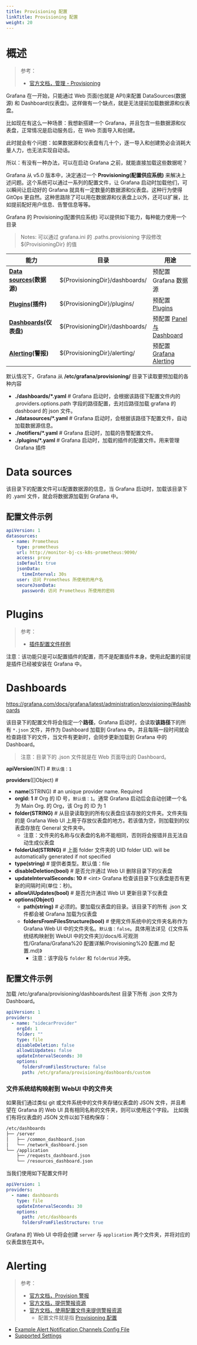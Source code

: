 ```yaml
---
title: Provisioning 配置
linkTitle: Provisioning 配置
weight: 20
---
```

 
# 概述

> 参考：
>
> - [官方文档，管理 -  Provisioning](https://grafana.com/docs/grafana/latest/administration/provisioning/)

Grafana 在一开始，只能通过 Web 页面(也就是 API)来配置 DataSources(数据源) 和 Dashboard(仪表盘)。这样做有一个缺点，就是无法提前加载数据源和仪表盘。

比如现在有这么一种场景：我想新搭建一个 Grafana，并且包含一些数据源和仪表盘，正常情况是启动服务后，在 Web 页面导入和创建。

此时就会有个问题：如果数据源和仪表盘有几十个，逐一导入和创建势必会消耗大量人力，也无法实现自动话。

所以：有没有一种办法，可以在启动 Grafana 之前，就能直接加载这些数据呢？

Grafana 从 v5.0 版本中，决定通过一个 **Provisioning(配置供应系统)** 来解决上述问题。这个系统可以通过一系列的配置文件，让 Grafana 启动时加载他们，可以瞬间让启动好的 Grafana 就具有一定数量的数据源和仪表盘。这种行为使得 GitOps 更自然。这种思路除了可以用在数据源和仪表盘上以外，还可以扩展，比如提前配好用户信息、告警信息等等。

Grafana 的 Provisioning(配置供应系统) 可以提供如下能力，每种能力使用一个目录

> Notes: 可以通过 grafana.ini 的 .paths.provisioning 字段修改 ${ProvisioningDir} 的值

| 能力                                       | 目录                             | 用途                                                                                          |
| ---------------------------------------- | ------------------------------ | ------------------------------------------------------------------------------------------- |
| **[Data sources](#Data%20sources)(数据源)** | ${ProvisioningDir}/dashboards/ | 预配置 Grafana 数据源                                                                             |
| **[Plugins](#Plugins)(插件)**              | ${ProvisioningDir}/plugins/    | 预配置 [Plugins](docs/6.可观测性/Grafana/Plugins.md)                                               |
| **[Dashboards](#Dashboards)(仪表盘)**       | ${ProvisioningDir}/dashboards/ | 预配置 [Panel 与 Dashboard](docs/6.可观测性/Grafana/Panel%20与%20Dashboard/Panel%20与%20Dashboard.md) |
| **[Alerting](#Alerting)(警报)**            | ${ProvisioningDir}/alerting/   | 预配置 [Grafana Alerting](docs/6.可观测性/Grafana/Grafana%20Alerting.md)                           |

默认情况下，Grafana 从 **/etc/grafana/provisioning/** 目录下读取要预加载的各种内容

- **./dashboards/\*.yaml** # Grafana 启动时，会根据该路径下配置文件内的 .providers.options.path 字段的路径配置，去对应路径加载 grafana 的 dashboard 的 json 文件。
- **./datasources/\*.yaml** # Grafana 启动时，会根据该路径下配置文件，自动加载数据源信息。
- **./notifiers/\*.yaml** # Grafana 启动时，加载的告警配置文件。
- **./plugins/\*.yaml** # Grafana 启动时，加载的插件的配置文件。用来管理 Grafana 插件

# Data sources

该目录下的配置文件可以配置数据源的信息，当 Grafana 启动时，加载该目录下的 .yaml 文件，就会将数据源加载到 Grafana 中。

## 配置文件示例

```yaml
apiVersion: 1
datasources:
  - name: Prometheus
    type: prometheus
    url: http://monitor-bj-cs-k8s-prometheus:9090/
    access: proxy
    isDefault: true
    jsonData:
      timeInterval: 30s
    user: 访问 Prometheus 所使用的用户名
    secureJsonData:
      password: 访问 Prometheus 所使用的密码
```

# Plugins

> 参考：
>
> - [插件配置文件样例](https://grafana.com/docs/grafana/latest/administration/provisioning/#example-plugin-configuration-file)

注意：该功能只是可以配置插件的配置，而不是配置插件本身。使用此配置的前提是插件已经被安装在 Grafana 中。

# Dashboards

https://grafana.com/docs/grafana/latest/administration/provisioning/#dashboards

该目录下的配置文件将会指定一个**路径**，Grafana 启动时，会读取**该路径**下的所有 `*.json` 文件，并作为 Dashboard 加载到 Grafana 中。并且每隔一段时间就会检查路径下的文件，当文件有更新时，会同步更新加载到 Grafana 中的 Dashboard。

> 注意：目录下的 .json 文件就是在 Web 页面导出的 Dashboard。

**apiVersion**(INT) # `默认值：1`

**providers**(\[]Object) #

- **name**(STRING) # an unique provider name. Required
- **orgId: 1** # Org 的 ID 号，`默认值：1`。通常 Grafana 启动后会自动创建一个名为 Main Org. 的 Org，该 Org 的 ID 为 1
- **folder(STRING)** # 从目录读取到的所有仪表盘应该存放的文件夹。文件夹指的是 Grafana Web UI 上用于存放仪表盘的地方。若该值为空，则加载到的仪表盘存放在 General 文件夹中。
  - 注意：文件夹的名称与仪表盘的名称不能相同，否则将会报错并且无法自动生成仪表盘
- **folderUid(STRING)** # 上面 folder 文件夹的 UID folder UID. will be automatically generated if not specified
- **type(string)** # 提供者类型。默认值：file
- **disableDeletion(bool)** # 是否允许通过 Web UI 删除目录下的仪表盘
- **updateIntervalSeconds: 10** # \<int> Grafana 检查该目录下仪表盘是否有更新的间隔时间(单位：秒)。
- **allowUiUpdates(bool)** # 是否允许通过 Web UI 更新目录下仪表盘
- **options(Object)**
  - **path(string)** # 必须的。要加载仪表盘的目录。该目录下的所有 .json 文件都会被 Grafana 加载为仪表盘
  - **foldersFromFilesStructure(bool)** # 使用文件系统中的文件夹名称作为 Grafana Web UI 中的文件夹名。`默认值：false`。具体用法详见《[文件系统结构映射到 WebUI 中的文件夹](/docs/6.可观测性/Grafana/Grafana%20 配置详解/Provisioning%20 配置.md 配置.md)》
    - 注意：该字段与 `folder` 和 `folderUid` 冲突。

## 配置文件示例

加载 /etc/grafana/provisioning/dashboards/test 目录下所有 .json 文件为 Dashboard。

```yaml
apiVersion: 1
providers:
  - name: "sidecarProvider"
    orgId: 1
    folder: ""
    type: file
    disableDeletion: false
    allowUiUpdates: false
    updateIntervalSeconds: 30
    options:
      foldersFromFilesStructure: false
      path: /etc/grafana/provisioning/dashboards/custom
```

### 文件系统结构映射到 WebUI 中的文件夹

如果我们通过类似 git 或文件系统中的文件夹存储仪表盘的 JSON 文件，并且希望在 Grafana 的 Web UI 具有相同名称的文件夹，则可以使用这个字段。
比如我们有将仪表盘的 JSON 文件以如下结构保存：

```bash
/etc/dashboards
├── /server
│   ├── /common_dashboard.json
│   └── /network_dashboard.json
└── /application
    ├── /requests_dashboard.json
    └── /resources_dashboard.json
```

当我们使用如下配置文件时

```yaml
apiVersion: 1
providers:
  - name: dashboards
    type: file
    updateIntervalSeconds: 30
    options:
      path: /etc/dashboards
      foldersFromFilesStructure: true
```

Grafana 的 Web UI 中将会创建 `server` 与 `application` 两个文件夹，并将对应的仪表盘放在其中。

# Alerting

> 参考：
>
> - [官方文档，Provision 警报](https://grafana.com/docs/grafana/latest/administration/provisioning/#alerting)
> - [官方文档，提供警报资源](https://grafana.com/docs/grafana/latest/alerting/set-up/provision-alerting-resources/)
> - [官方文档，使用配置文件来提供警报资源](https://grafana.com/docs/grafana/latest/alerting/set-up/provision-alerting-resources/file-provisioning/)
>   - 配置文件就是指 [Provisioning 配置](docs/6.可观测性/Grafana/Grafana%20Configuration/Provisioning%20配置.md)

- [Example Alert Notification Channels Config File](https://grafana.com/docs/grafana/latest/administration/provisioning/#example-alert-notification-channels-config-file)
- [Supported Settings](https://grafana.com/docs/grafana/latest/administration/provisioning/#supported-settings)
